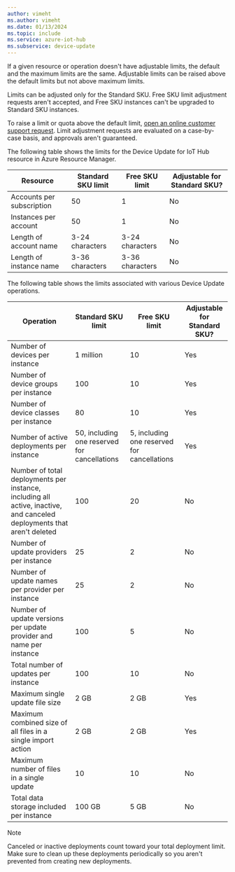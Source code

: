```yaml
---
author: vimeht
ms.author: vimeht
ms.date: 01/13/2024
ms.topic: include
ms.service: azure-iot-hub
ms.subservice: device-update
---
```


If a given resource or operation doesn't have adjustable limits, the default and the maximum limits are the same. Adjustable limits can be raised above the default limits but not above maximum limits.

Limits can be adjusted only for the Standard SKU. Free SKU limit adjustment requests aren't accepted, and Free SKU instances can't be upgraded to Standard SKU instances.

To raise a limit or quota above the default limit, [open an online customer support request](https://azure.microsoft.com/support/options/). Limit adjustment requests are evaluated on a case-by-case basis, and approvals aren't guaranteed.

The following table shows the limits for the Device Update for IoT Hub resource in Azure Resource Manager.

| Resource |  Standard SKU limit | Free SKU limit | Adjustable for Standard SKU? |
| --- | --- | --- | --- | 
| Accounts per subscription | 50 | 1 | No |
| Instances per account | 50 | 1 | No |
| Length of account name | 3-24 characters | 3-24 characters | No |
| Length of instance name | 3-36 characters | 3-36 characters | No |

The following table shows the limits associated with various Device Update operations.

| Operation | Standard SKU limit | Free SKU limit | Adjustable for Standard SKU? |
| --- | --- | --- | --- |
| Number of devices per instance | 1 million | 10 | Yes |
| Number of device groups per instance | 100 | 10 | Yes |
| Number of device classes per instance | 80 | 10 | Yes |
| Number of active deployments per instance | 50, including one reserved for cancellations | 5, including one reserved for cancellations | Yes |
| Number of total deployments per instance, including all active, inactive, and canceled deployments that aren't deleted | 100 | 20 | No |
| Number of update providers per instance | 25 | 2 | No |
| Number of update names per provider per instance | 25 | 2 | No |
| Number of update versions per update provider and name per instance | 100 | 5 | No |
| Total number of updates per instance | 100 | 10 | No |
| Maximum single update file size | 2 GB | 2 GB | Yes |
| Maximum combined size of all files in a single import action | 2 GB | 2 GB | Yes |
| Maximum number of files in a single update | 10 | 10 | No |
| Total data storage included per instance | 100 GB | 5 GB | No |

> [!NOTE]
> Canceled or inactive deployments count toward your total deployment limit. Make sure to clean up these deployments periodically so you aren't prevented from creating new deployments.
